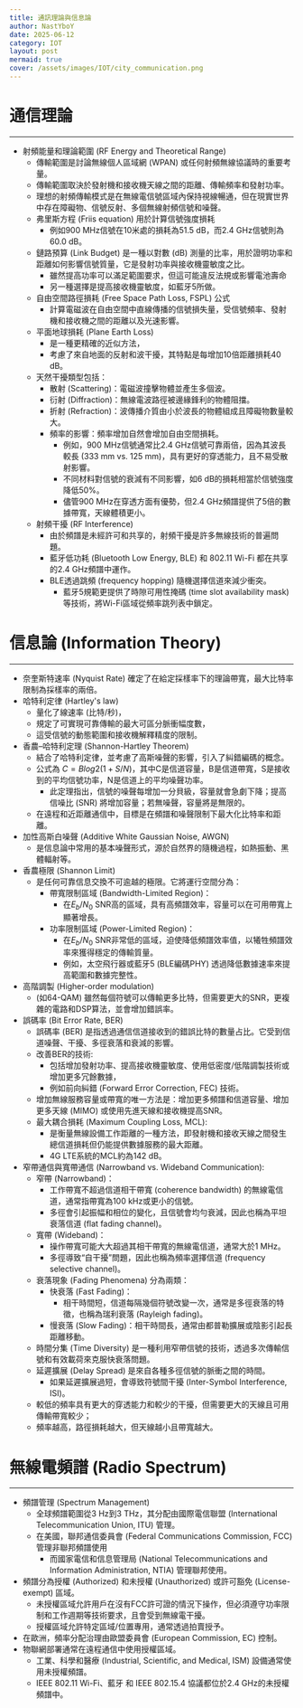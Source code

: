 ```yaml
---
title: 通訊理論與信息論
author: NastYboY
date: 2025-06-12
category: IOT
layout: post
mermaid: true
cover: /assets/images/IOT/city_communication.png
---
```


# 通信理論
---
* 射頻能量和理論範圍 (RF Energy and Theoretical Range)
  * 傳輸範圍是討論無線個人區域網 (WPAN) 或任何射頻無線協議時的重要考量。
  * 傳輸範圍取決於發射機和接收機天線之間的距離、傳輸頻率和發射功率。
  * 理想的射頻傳輸模式是在無線電信號區域內保持視線暢通，但在現實世界中存在障礙物、信號反射、多個無線射頻信號和噪聲。
  * 弗里斯方程 (Friis equation) 用於計算信號強度損耗
      * 例如900 MHz信號在10米處的損耗為51.5 dB，而2.4 GHz信號則為60.0 dB。
  * 鏈路預算 (Link Budget) 是一種以對數 (dB) 測量的比率，用於證明功率和距離如何影響信號質量，它是發射功率與接收機靈敏度之比。
    * 雖然提高功率可以滿足範圍要求，但這可能違反法規或影響電池壽命
    * 另一種選擇是提高接收機靈敏度，如藍牙5所做。
  * 自由空間路徑損耗 (Free Space Path Loss, FSPL) 公式
    * 計算電磁波在自由空間中直線傳播的信號損失量，受信號頻率、發射機和接收機之間的距離以及光速影響。
  * 平面地球損耗 (Plane Earth Loss)
    * 是一種更精確的近似方法，
    * 考慮了來自地面的反射和波干擾，其特點是每增加10倍距離損耗40 dB。
  * 天然干擾類型包括：
    * 散射 (Scattering)：電磁波撞擊物體並產生多個波。
    * 衍射 (Diffraction)：無線電波路徑被邊緣鋒利的物體阻擋。
    * 折射 (Refraction)：波傳播介質由小於波長的物體組成且障礙物數量較大。
    * 頻率的影響：頻率增加自然會增加自由空間損耗。
      * 例如，900 MHz信號通常比2.4 GHz信號可靠兩倍，因為其波長較長 (333 mm vs. 125 mm)，具有更好的穿透能力，且不易受散射影響。
      * 不同材料對信號的衰減有不同影響，如6 dB的損耗相當於信號強度降低50%。
      * 儘管900 MHz在穿透方面有優勢，但2.4 GHz頻譜提供了5倍的數據帶寬，天線體積更小。
  * 射頻干擾 (RF Interference)
    * 由於頻譜是未經許可和共享的，射頻干擾是許多無線技術的普遍問題。
    * 藍牙低功耗 (Bluetooth Low Energy, BLE) 和 802.11 Wi-Fi 都在共享的2.4 GHz頻譜中運作。
    * BLE透過跳頻 (frequency hopping) 隨機選擇信道來減少衝突。
      * 藍牙5規範更提供了時隙可用性掩碼 (time slot availability mask) 等技術，將Wi-Fi區域從頻率跳列表中鎖定。

# 信息論 (Information Theory)
---
  * 奈奎斯特速率 (Nyquist Rate) 確定了在給定採樣率下的理論帶寬，最大比特率限制為採樣率的兩倍。
  * 哈特利定律 (Hartley's law) 
    * 量化了線速率 (比特/秒)，
    * 規定了可實現可靠傳輸的最大可區分脈衝幅度數，
    * 這受信號的動態範圍和接收機解釋精度的限制。
  * 香農–哈特利定理 (Shannon-Hartley Theorem)
    * 結合了哈特利定律，並考慮了高斯噪聲的影響，引入了糾錯編碼的概念。
    * 公式為 $C = B log2(1 + S/N)$，其中C是信道容量，B是信道帶寬，S是接收到的平均信號功率，N是信道上的平均噪聲功率。
      * 此定理指出，信號的噪聲每增加一分貝級，容量就會急劇下降；提高信噪比 (SNR) 將增加容量；若無噪聲，容量將是無限的。
    * 在遠程和近距離通信中，目標是在頻譜和噪聲限制下最大化比特率和距離。
  * 加性高斯白噪聲 (Additive White Gaussian Noise, AWGN) 
    * 是信息論中常用的基本噪聲形式，源於自然界的隨機過程，如熱振動、黑體輻射等。
  * 香農極限 (Shannon Limit)
    * 是任何可靠信息交換不可逾越的極限。它將運行空間分為：
      * 帶寬限制區域 (Bandwidth-Limited Region)：
        * 在$E_b/N_0$ SNR高的區域，具有高頻譜效率，容量可以在可用帶寬上顯著增長。
      * 功率限制區域 (Power-Limited Region)：
        * 在$E_b/N_0$ SNR非常低的區域，迫使降低頻譜效率值，以犧牲頻譜效率來獲得穩定的傳輸質量。
        * 例如，太空飛行器或藍牙5 (BLE編碼PHY) 透過降低數據速率來提高範圍和數據完整性。
  * 高階調製 (Higher-order modulation) 
    * (如64-QAM) 雖然每個符號可以傳輸更多比特，但需要更大的SNR，更複雜的電路和DSP算法，並會增加錯誤率。
* 誤碼率 (Bit Error Rate, BER)
  * 誤碼率 (BER) 是指透過通信信道接收到的錯誤比特的數量占比。它受到信道噪聲、干擾、多徑衰落和衰減的影響。
  * 改善BER的技術:
    * 包括增加發射功率、提高接收機靈敏度、使用低密度/低階調製技術或增加更多冗餘數據，
    * 例如前向糾錯 (Forward Error Correction, FEC) 技術。
  * 增加無線服務容量或帶寬的唯一方法是：增加更多頻譜和信道容量、增加更多天線 (MIMO) 或使用先進天線和接收機提高SNR。
  * 最大耦合損耗 (Maximum Coupling Loss, MCL):
    * 是衡量無線設備工作距離的一種方法，即發射機和接收天線之間發生總信道損耗但仍能提供數據服務的最大距離。
    * 4G LTE系統的MCL約為142 dB。
* 窄帶通信與寬帶通信 (Narrowband vs. Wideband Communication):
  * 窄帶 (Narrowband)：
    * 工作帶寬不超過信道相干帶寬 (coherence bandwidth) 的無線電信道，通常指帶寬為100 kHz或更小的信號。
    * 多徑會引起振幅和相位的變化，且信號會均勻衰減，因此也稱為平坦衰落信道 (flat fading channel)。
  * 寬帶 (Wideband)：
    * 操作帶寬可能大大超過其相干帶寬的無線電信道，通常大於1 MHz。
    * 多徑導致“自干擾”問題，因此也稱為頻率選擇信道 (frequency selective channel)。
  * 衰落現象 (Fading Phenomena) 分為兩類：
    * 快衰落 (Fast Fading)：
      * 相干時間短，信道每隔幾個符號改變一次，通常是多徑衰落的特徵，也稱為瑞利衰落 (Rayleigh fading)。
    * 慢衰落 (Slow Fading)：相干時間長，通常由都普勒擴展或陰影引起長距離移動。
  * 時間分集 (Time Diversity) 是一種利用窄帶信號的技術，透過多次傳輸信號和有效載荷來克服快衰落問題。
  * 延遲擴展 (Delay Spread) 是來自各種多徑信號的脈衝之間的時間。
    * 如果延遲擴展過短，會導致符號間干擾 (Inter-Symbol Interference, ISI)。
  * 較低的頻率具有更大的穿透能力和較少的干擾，但需要更大的天線且可用傳輸帶寬較少；
  * 頻率越高，路徑損耗越大，但天線越小且帶寬越大。

# 無線電頻譜 (Radio Spectrum)
---
  * 頻譜管理 (Spectrum Management)
    * 全球頻譜範圍從3 Hz到3 THz，其分配由國際電信聯盟 (International Telecommunication Union, ITU) 管理。
    * 在美國，聯邦通信委員會 (Federal Communications Commission, FCC) 管理非聯邦頻譜使用
      * 而國家電信和信息管理局 (National Telecommunications and Information Administration, NTIA) 管理聯邦使用。
  * 頻譜分為授權 (Authorized) 和未授權 (Unauthorized) 或許可豁免 (License-exempt) 區域。
    * 未授權區域允許用戶在沒有FCC許可證的情況下操作，但必須遵守功率限制和工作週期等技術要求，且會受到無線電干擾。
    * 授權區域允許特定區域/位置專用，通常透過拍賣授予。
  * 在歐洲，頻率分配治理由歐盟委員會 (European Commission, EC) 控制。
  * 物聯網部署通常在遠程通信中使用授權區域。
    * 工業、科學和醫療 (Industrial, Scientific, and Medical, ISM) 設備通常使用未授權頻譜。
    * IEEE 802.11 Wi-Fi、藍牙 和 IEEE 802.15.4 協議都位於2.4 GHz的未授權頻譜中。
